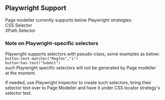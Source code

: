 ## Playwright Support
Page modeller currently supports below Playwright strategies:  
CSS Selector  
XPath Selector  

### Note on Playwright-specific selectors
Playwright supports selectors with pseudo-class, some examples as below:  
``button:text-matches("Reg?ex","i")``  
``button:has-text("Submit")``  
such Playwright specific selectors will not be generated by Page modeller at the moment.  

If needed, use Playwright Inspector to create such selectors, bring their selector text over to Page Modeller and have it under CSS locator strategy's selector text.
